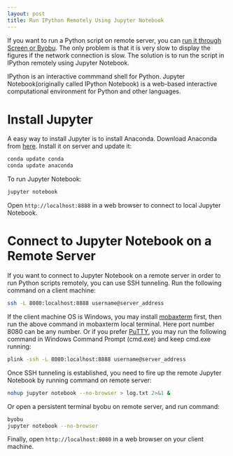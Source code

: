 ```yaml
---
layout: post
title: Run IPython Remotely Using Jupyter Notebook
---
```


If you want to run a Python script on remote server, you can [run it through Screen or Byobu](https://yangcha.github.io/Byobu/). The only problem is that it is very slow to display the figures if the network connection is slow. The solution is to run the script in IPython remotely using Jupyter Notebook. 

IPython is an interactive commmand shell for Python. Jupyter Notebook(originally called IPython Notebook) is a web-based interactive computational environment for Python and other languages.

# Install Jupyter

A easy way to install Jupyter is to install Anaconda. Download Anaconda from [here](https://www.continuum.io/downloads). Install it on server and update it:

```bash
conda update conda
conda update anaconda
```

To run Jupyter Notebook:

```bash
jupyter notebook
```
Open `http://localhost:8888` in a web browser to connect to local Jupyter Notebook.


# Connect to Jupyter Notebook on a Remote Server

If you want to connect to Jupyter Notebook on a remote server in order to run Python scripts remotely, you can use SSH tunneling. Run the following command on a client machine:

```bash
ssh -L 8080:localhost:8888 username@server_address
```

If the client machine OS is Windows, you may install [mobaxterm](http://mobaxterm.mobatek.net/) first, then run the above command in mobaxterm local terminal. Here port number 8080 can be any number. Or if you prefer [PuTTY](http://www.chiark.greenend.org.uk/~sgtatham/putty/), you may run the following command in Windows Command Prompt (cmd.exe) and keep cmd.exe running:

```bat
plink -ssh -L 8080:localhost:8888 username@server_address
```

Once SSH tunneling is established, you need to fire up the remote Jupyter Notebook by running command on remote server:

```bash
nohup jupyter notebook --no-browser > log.txt 2>&1 &
```

Or open a persistent terminal byobu on remote server, and run command:

```bash
byobu
jupyter notebook --no-browser
```

Finally, open `http://localhost:8080` in a web browser on your client machine.



